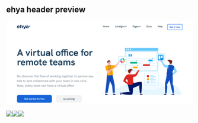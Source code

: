 ## ehya header preview 

![Header screen](https://github.com/ayoub-bani/ehya/blob/main/src/screen/Screenshot-header.png)



<span style="display: flex;">
  <img src="https://icons.getbootstrap.com/assets/img/icons-hero.png" height="80">
  <img src="https://upload.wikimedia.org/wikipedia/commons/thumb/9/96/Sass_Logo_Color.svg/1200px-Sass_Logo_Color.svg.png" height="80">
  <img src="https://upload.wikimedia.org/wikipedia/commons/thumb/7/72/Gulp.js_Logo.svg/926px-Gulp.js_Logo.svg.png" height="80">
</span>